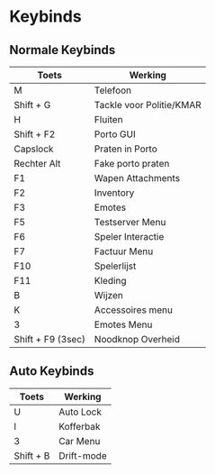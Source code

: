 

# Keybinds

## Normale Keybinds

| Toets | Werking |
|---|---|
| M | Telefoon |
| Shift + G | Tackle voor Politie/KMAR |
| H | Fluiten |
| Shift + F2 | Porto GUI |
| Capslock | Praten in Porto|
| Rechter Alt |Fake porto praten|
| F1 | Wapen Attachments |
| F2 | Inventory |
| F3 | Emotes |
| F5 | Testserver Menu |
| F6 | Speler Interactie |
| F7 | Factuur Menu |
| F10 | Spelerlijst |
| F11 | Kleding |
| B | Wijzen|
| K | Accessoires menu |
| 3 | Emotes Menu|
| Shift + F9 (3sec) | Noodknop Overheid |

## Auto Keybinds

| Toets | Werking |
|---|---|
| U | Auto Lock |
| l | Kofferbak |
| 3 | Car Menu |
| Shift + B | Drift-mode|
